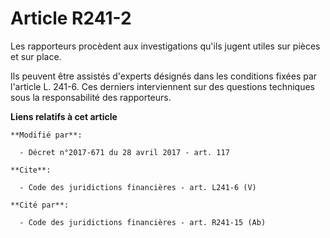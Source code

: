 # Article R241-2

Les rapporteurs procèdent aux investigations qu'ils jugent utiles sur pièces et sur place. 

Ils peuvent être assistés d'experts désignés dans les conditions fixées par l'article L. 241-6. Ces derniers interviennent
sur des questions techniques sous la responsabilité des rapporteurs.

**Liens relatifs à cet article**

	**Modifié par**:

	  - Décret n°2017-671 du 28 avril 2017 - art. 117

	**Cite**:

	  - Code des juridictions financières - art. L241-6 (V)

	**Cité par**:

	  - Code des juridictions financières - art. R241-15 (Ab)
